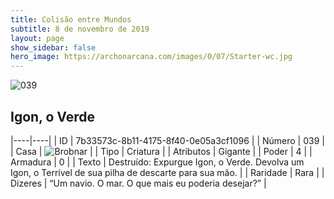 ```yaml
---
title: Colisão entre Mundos
subtitle: 8 de novembro de 2019
layout: page
show_sidebar: false
hero_image: https://archonarcana.com/images/0/07/Starter-wc.jpg
---
```


![039](https://cdn.keyforgegame.com/media/card_front/pt/452_039_3R5MJCXH3JJF_pt.png)

## Igon, o Verde

|----|----|
| ID | 7b33573c-8b11-4175-8f40-0e05a3cf1096 |
| Número | 039 |
| Casa | ![Brobnar](https://archonarcana.com/images/thumb/e/e0/Brobnar.png/22px-Brobnar.png "Brobnar") |
| Tipo | Criatura |
| Atributos | Gigante |
| Poder | 4 |
| Armadura | 0 |
| Texto | Destruído: Expurgue Igon, o Verde. Devolva um Igon, o Terrível de sua pilha de descarte para sua mão. |
| Raridade | Rara |
| Dizeres | “Um navio. O mar. O que mais eu poderia desejar?” |
